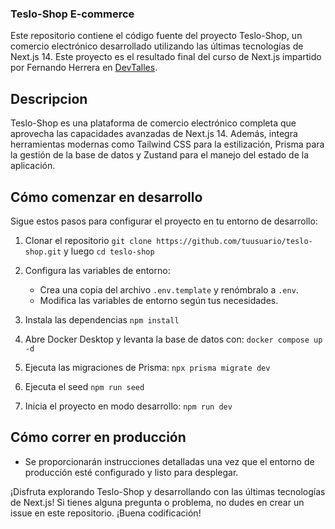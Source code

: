 ### Teslo-Shop E-commerce

Este repositorio contiene el código fuente del proyecto Teslo-Shop, un comercio electrónico desarrollado utilizando las últimas tecnologías de Next.js 14. Este proyecto es el resultado final del curso de Next.js impartido por Fernando Herrera en [DevTalles](https://cursos.devtalles.com/).

## Descripcion

Teslo-Shop es una plataforma de comercio electrónico completa que aprovecha las capacidades avanzadas de Next.js 14. Además, integra herramientas modernas como Tailwind CSS para la estilización, Prisma para la gestión de la base de datos y Zustand para el manejo del estado de la aplicación.

## Cómo comenzar en desarrollo

Sigue estos pasos para configurar el proyecto en tu entorno de desarrollo:

1. Clonar el repositorio `git clone https://github.com/tuusuario/teslo-shop.git` y luego `cd teslo-shop`

2. Configura las variables de entorno:

   - Crea una copia del archivo `.env.template` y renómbralo a `.env`.
   - Modifica las variables de entorno según tus necesidades.

3. Instala las dependencias `npm install`

4. Abre Docker Desktop y levanta la base de datos con: `docker compose up -d`

5. Ejecuta las migraciones de Prisma: `npx prisma migrate dev`

6. Ejecuta el seed `npm run seed`

7. Inicia el proyecto en modo desarrollo: `npm run dev`

## Cómo correr en producción

- Se proporcionarán instrucciones detalladas una vez que el entorno de producción esté configurado y listo para desplegar.

¡Disfruta explorando Teslo-Shop y desarrollando con las últimas tecnologías de Next.js! Si tienes alguna pregunta o problema, no dudes en crear un issue en este repositorio. ¡Buena codificación!
